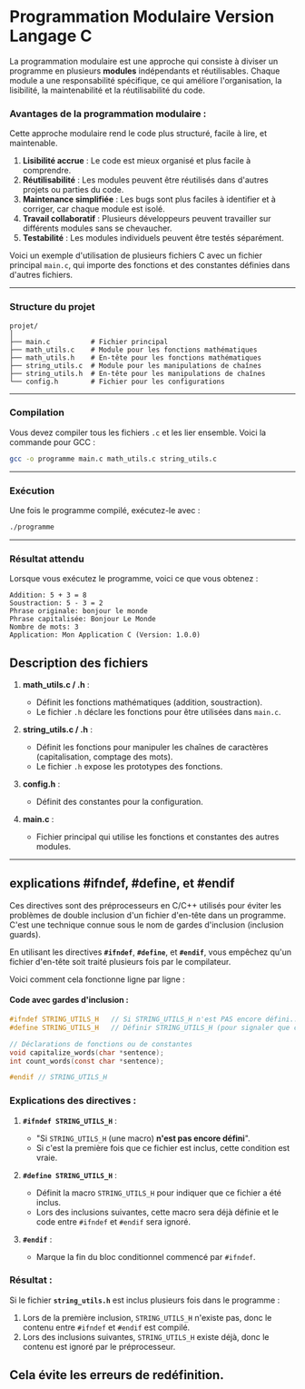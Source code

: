# Programmation Modulaire Version Langage C
La programmation modulaire est une approche qui consiste à diviser un programme en plusieurs **modules** indépendants et réutilisables. Chaque module a une responsabilité spécifique, ce qui améliore l'organisation, la lisibilité, la maintenabilité et la réutilisabilité du code.
### **Avantages de la programmation modulaire :**
Cette approche modulaire rend le code plus structuré, facile à lire, et maintenable.

1. **Lisibilité accrue** : Le code est mieux organisé et plus facile à comprendre.
2. **Réutilisabilité** : Les modules peuvent être réutilisés dans d'autres projets ou parties du code.
3. **Maintenance simplifiée** : Les bugs sont plus faciles à identifier et à corriger, car chaque module est isolé.
4. **Travail collaboratif** : Plusieurs développeurs peuvent travailler sur différents modules sans se chevaucher.
5. **Testabilité** : Les modules individuels peuvent être testés séparément.

Voici un exemple d'utilisation de plusieurs fichiers C avec un fichier principal `main.c`, qui importe des fonctions et des constantes définies dans d'autres fichiers.

---

### Structure du projet

```
projet/
│
├── main.c          # Fichier principal
├── math_utils.c    # Module pour les fonctions mathématiques
├── math_utils.h    # En-tête pour les fonctions mathématiques
├── string_utils.c  # Module pour les manipulations de chaînes
├── string_utils.h  # En-tête pour les manipulations de chaînes
└── config.h        # Fichier pour les configurations
```

---

### Compilation

Vous devez compiler tous les fichiers `.c` et les lier ensemble. Voici la commande pour GCC :

```bash
gcc -o programme main.c math_utils.c string_utils.c
```

---

### Exécution

Une fois le programme compilé, exécutez-le avec :
```bash
./programme
```

---

### Résultat attendu

Lorsque vous exécutez le programme, voici ce que vous obtenez :
```
Addition: 5 + 3 = 8
Soustraction: 5 - 3 = 2
Phrase originale: bonjour le monde
Phrase capitalisée: Bonjour Le Monde
Nombre de mots: 3
Application: Mon Application C (Version: 1.0.0)
```

## Description des fichiers

1. **math_utils.c / .h** :
   - Définit les fonctions mathématiques (addition, soustraction).
   - Le fichier `.h` déclare les fonctions pour être utilisées dans `main.c`.

2. **string_utils.c / .h** :
   - Définit les fonctions pour manipuler les chaînes de caractères (capitalisation, comptage des mots).
   - Le fichier `.h` expose les prototypes des fonctions.

3. **config.h** :
   - Définit des constantes pour la configuration.

4. **main.c** :
   - Fichier principal qui utilise les fonctions et constantes des autres modules.
---
## explications  #ifndef, #define, et #endif
Ces directives sont des préprocesseurs en C/C++ utilisés pour éviter les problèmes de double inclusion d'un fichier d'en-tête dans un programme. 
C'est une technique connue sous le nom de gardes d'inclusion (inclusion guards).

En utilisant les directives **`#ifndef`**, **`#define`**, et **`#endif`**, vous empêchez qu'un fichier d'en-tête soit traité plusieurs fois par le compilateur.

Voici comment cela fonctionne ligne par ligne :

#### Code avec gardes d'inclusion :
```c
#ifndef STRING_UTILS_H   // Si STRING_UTILS_H n'est PAS encore défini...
#define STRING_UTILS_H   // Définir STRING_UTILS_H (pour signaler que ce fichier a été inclus)

// Déclarations de fonctions ou de constantes
void capitalize_words(char *sentence);
int count_words(const char *sentence);

#endif // STRING_UTILS_H
```

### Explications des directives :
1. **`#ifndef STRING_UTILS_H`** :
   - "Si `STRING_UTILS_H` (une macro) **n'est pas encore défini**".
   - Si c'est la première fois que ce fichier est inclus, cette condition est vraie.

2. **`#define STRING_UTILS_H`** :
   - Définit la macro `STRING_UTILS_H` pour indiquer que ce fichier a été inclus.
   - Lors des inclusions suivantes, cette macro sera déjà définie et le code entre `#ifndef` et `#endif` sera ignoré.

3. **`#endif`** :
   - Marque la fin du bloc conditionnel commencé par `#ifndef`.



### Résultat :
Si le fichier **`string_utils.h`** est inclus plusieurs fois dans le programme :
1. Lors de la première inclusion, `STRING_UTILS_H` n'existe pas, donc le contenu entre `#ifndef` et `#endif` est compilé.
2. Lors des inclusions suivantes, `STRING_UTILS_H` existe déjà, donc le contenu est ignoré par le préprocesseur.

Cela évite les erreurs de redéfinition.
---


